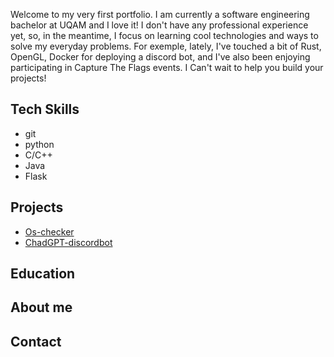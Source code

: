 Welcome to my very first portfolio. I am currently a software engineering bachelor at UQAM and I love it! I don't have any professional experience yet, so, in the meantime, I focus on learning cool technologies and ways to solve my everyday problems. For exemple, lately, I've touched a bit of Rust, OpenGL, Docker for deploying a discord bot, and I've also been enjoying participating in Capture The Flags events. I Can't wait to help you build your projects!
## Tech Skills
- git
- python
- C/C++
- Java
- Flask

## Projects
- [Os-checker](https://github.com/lordlflm/os-checker)
- [ChadGPT-discordbot](https://github.com/lordlflm/ChadGPT-discordbot)

## Education

## About me

## Contact
